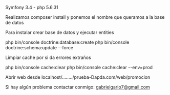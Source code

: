 Symfony 3.4 - php 5.6.31

Realizamos composer install y ponemos el nombre que queramos a la base de datos

Para instalar crear base de datos y ejecutar entities

php bin/console doctrine:database:create
php bin/console doctrine:schema:update --force

Limpiar cache por si da errores extraños

php bin/console cache:clear
php bin/console cache:clear --env=prod

Abrir web desde localhost/......../prueba-Dapda.com/web/promocion

Si hay algún problema contactar conmigo: gabrielgarlo7@gmail.com
